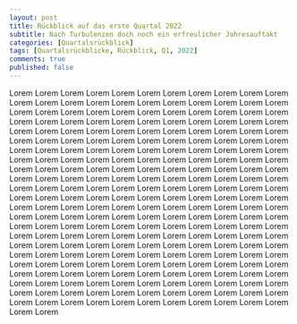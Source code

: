 ```yaml
---
layout: post
title: Rückblick auf das erste Quartal 2022
subtitle: Nach Turbulenzen doch noch ein erfreulicher Jahresauftakt
categories: [Quartalsrückblick]
tags: [Quartalsrückblicke, Rückblick, Q1, 2022]
comments: true
published: false
---
```


Lorem Lorem Lorem Lorem Lorem Lorem Lorem Lorem Lorem Lorem Lorem Lorem Lorem Lorem Lorem Lorem Lorem Lorem Lorem Lorem Lorem Lorem Lorem Lorem Lorem Lorem Lorem Lorem Lorem Lorem Lorem Lorem Lorem Lorem Lorem Lorem Lorem Lorem Lorem Lorem Lorem Lorem Lorem Lorem Lorem Lorem Lorem Lorem Lorem Lorem Lorem Lorem Lorem Lorem Lorem Lorem Lorem Lorem Lorem Lorem Lorem Lorem Lorem Lorem Lorem Lorem Lorem Lorem Lorem Lorem Lorem Lorem Lorem Lorem Lorem Lorem Lorem Lorem Lorem Lorem Lorem Lorem Lorem Lorem Lorem Lorem Lorem Lorem Lorem Lorem Lorem Lorem Lorem Lorem Lorem Lorem Lorem Lorem Lorem Lorem Lorem Lorem Lorem Lorem Lorem Lorem Lorem Lorem Lorem Lorem Lorem Lorem Lorem Lorem Lorem Lorem Lorem Lorem Lorem Lorem Lorem Lorem Lorem Lorem Lorem Lorem Lorem Lorem Lorem Lorem Lorem Lorem Lorem Lorem Lorem Lorem Lorem Lorem Lorem Lorem Lorem Lorem Lorem Lorem Lorem Lorem Lorem Lorem Lorem Lorem Lorem Lorem Lorem Lorem Lorem Lorem Lorem Lorem Lorem Lorem Lorem Lorem Lorem Lorem Lorem Lorem Lorem Lorem Lorem Lorem Lorem Lorem Lorem Lorem Lorem Lorem Lorem Lorem Lorem Lorem Lorem Lorem Lorem Lorem Lorem Lorem Lorem Lorem Lorem Lorem Lorem Lorem Lorem Lorem Lorem Lorem Lorem Lorem Lorem Lorem Lorem Lorem Lorem Lorem Lorem Lorem Lorem Lorem Lorem Lorem Lorem Lorem Lorem Lorem Lorem Lorem Lorem Lorem Lorem Lorem Lorem Lorem Lorem Lorem Lorem Lorem Lorem Lorem Lorem Lorem Lorem Lorem Lorem Lorem Lorem Lorem Lorem Lorem Lorem Lorem Lorem Lorem Lorem Lorem Lorem Lorem Lorem Lorem Lorem Lorem Lorem Lorem Lorem Lorem Lorem 